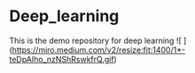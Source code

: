 # Deep_learning
This is the demo repository for deep learning
![ ] (https://miro.medium.com/v2/resize:fit:1400/1*-teDpAIho_nzNShRswkfrQ.gif)
